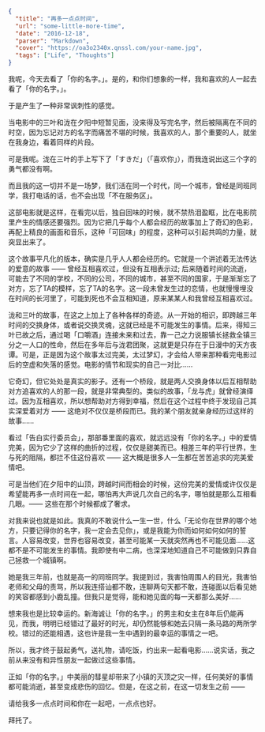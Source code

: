 ```json
{
  "title": "再多一点点时间",
  "url": "some-little-more-time",
  "date": "2016-12-18",
  "parser": "Markdown",
  "cover": "https://oa3o2340x.qnssl.com/your-name.jpg",
  "tags": ["Life", "Thoughts"]
}
```

我呢，今天去看了「你的名字。」。是的，和你们想象的一样，我和喜欢的人一起去看了「你的名字。」。

于是产生了一种非常讽刺性的感觉。

当电影中的三叶和泷在夕阳中短暂见面，没来得及写完名字，然后被隔离在不同的时空，因为忘记对方的名字而痛苦不堪的时候，我喜欢的人，那个重要的人，就坐在我身边，看着同样的片段。

可是我呢。泷在三叶的手上写下了「すきだ」（「喜欢你」），而我连说出这三个字的勇气都没有啊。

而且我的这一切并不是一场梦，我们活在同一个时代，同一个城市，曾经是同班同学，我打电话的话，也不会出现「不在服务区」。

这部电影就是这样，在看完以后，独自回味的时候，就不禁热泪盈眶，比在电影院里产生的情感还要强烈。因为它把几乎每个人都会经历的故事加上了奇幻的色彩，再配上精良的画面和音乐，这种「可回味」的程度，这种可以引起共鸣的力量，就突显出来了。

这个故事平凡化的版本，确实是几乎人人都会经历的。它就是一个讲述着无法传达的爱意的故事 —— 曾经互相喜欢过，但没有互相表示过; 后来随着时间的流逝，可能去了不同的学校，不同的公司，不同的城市，甚至不同的国家，于是渐渐忘了对方，忘了TA的模样，忘了TA的名字。这一段未曾发生过的恋情，也就慢慢埋没在时间的长河里了，可能到死也不会互相知道，原来某某人和我曾经互相喜欢过。

泷和三叶的故事，在这之上加上了各种各样的奇迹。从一开始的相识，即跨越三年时间的交换身体，或者说交换灵魂，这就已经是不可能发生的事情。后来，得知三叶已故之后，通过喝「口嚼酒」连接未来和过去，靠一己之力说服镇长拯救全镇三分之一人口的性命，然后在多年后与泷君团聚，这就更是只存在于日漫中的天方夜谭。可是，正是因为这个故事太过完美，太过梦幻，才会给人带来那种看完电影过后的空虚和失落的感觉。电影的情节和现实的自己一对比……

它奇幻，但它处处是真实的影子。还有一个桥段，就是两人交换身体以后互相帮助对方追喜欢的人的那一段，就是非常典型的。类似的故事，「龙与虎」就曾经演绎过。因为互相喜欢，所以想帮助对方得到幸福，然后在这个过程中终于发现自己其实深爱着对方 —— 这绝对不仅仅是桥段而已。我的某个朋友就亲身经历过这样的故事……

看过「告白实行委员会」，那部番里面的喜欢，就远远没有「你的名字。」中的爱情完美，因为它少了这样的曲折的过程，仅仅是甜美而已。相差三年的平行世界，生与死的阻隔，都拦不住这份喜欢 —— 这大概是很多人一生都在苦苦追求的完美爱情吧。

可是当他们在夕阳中的山顶，跨越时间而相会的时候，这份完美的爱情或许仅仅是希望能再多一点时间在一起，哪怕再大声说几次自己的名字，哪怕就是那么互相看几眼。—— 这些在那个时候都成了奢求。

对我来说也就是如此。我真的不敢说什么一生一世，什么「无论你在世界的哪个地方，只要记得你的名字，我一定会去见你」，或是我能为你而如何如何如何的誓言。人容易改变，世界也容易改变，甚至可能某一天就突然再也不可能见面……这都不是不可能发生的事情。我即使有中二病，也深深地知道自己不可能做到只靠自己拯救一个城镇啊。

她是我三年前，也就是高一的同班同学。我提到过，我害怕周围人的目光，我害怕老师和父母的责骂，所以我连搭讪都不敢，连聊两句天都不敢，连碰面以后看见她的笑容都感到小鹿乱撞。但我只是觉得，能和她见面的每一天都那么美好……

想来我也是比较幸运的。新海诚让「你的名字。」的男主和女主在8年后仍能再见，而我，明明已经错过了最好的时光，却仍然能够和她去只隔一条马路的两所学校。错过的还能相遇，这也许是我一生中遇到的最幸运的事情之一吧。

所以，我才终于鼓起勇气，送礼物，请吃饭，约出来一起看电影……说实话，我之前从来没有和异性朋友一起做过这些事情。

正如「你的名字。」中美丽的彗星却带来了小镇的灭顶之灾一样，任何美好的事情都可能消逝，甚至变成悲伤的回忆。但是，在这之前，在这一切发生之前 ——

请给我多一点点时间和你在一起吧，一点点也好。

拜托了。